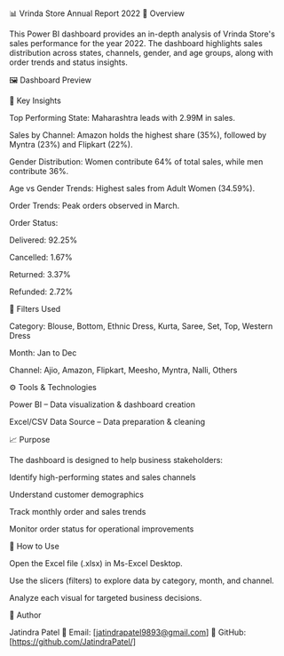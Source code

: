 📊 Vrinda Store Annual Report 2022
📌 Overview

This Power BI dashboard provides an in-depth analysis of Vrinda Store's sales performance for the year 2022. The dashboard highlights sales distribution across states, channels, gender, and age groups, along with order trends and status insights.

🖼 Dashboard Preview

🎯 Key Insights

Top Performing State: Maharashtra leads with 2.99M in sales.

Sales by Channel: Amazon holds the highest share (35%), followed by Myntra (23%) and Flipkart (22%).

Gender Distribution: Women contribute 64% of total sales, while men contribute 36%.

Age vs Gender Trends: Highest sales from Adult Women (34.59%).

Order Trends: Peak orders observed in March.

Order Status:

Delivered: 92.25%

Cancelled: 1.67%

Returned: 3.37%

Refunded: 2.72%

📂 Filters Used

Category: Blouse, Bottom, Ethnic Dress, Kurta, Saree, Set, Top, Western Dress

Month: Jan to Dec

Channel: Ajio, Amazon, Flipkart, Meesho, Myntra, Nalli, Others

⚙ Tools & Technologies

Power BI – Data visualization & dashboard creation

Excel/CSV Data Source – Data preparation & cleaning

📈 Purpose

The dashboard is designed to help business stakeholders:

Identify high-performing states and sales channels

Understand customer demographics

Track monthly order and sales trends

Monitor order status for operational improvements

🚀 How to Use

Open the Excel file (.xlsx) in Ms-Excel Desktop.

Use the slicers (filters) to explore data by category, month, and channel.

Analyze each visual for targeted business decisions.

📌 Author

Jatindra Patel
📧 Email: [jatindrapatel9893@gmail.com]
🔗 GitHub: [https://github.com/JatindraPatel/]
